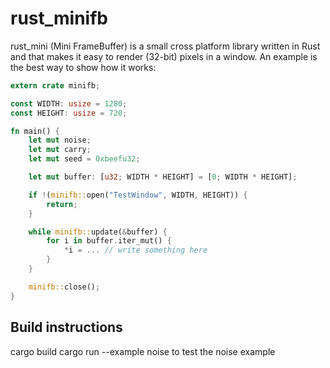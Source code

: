 rust_minifb
======

rust_mini (Mini FrameBuffer) is a small cross platform library written in Rust and that makes it easy to render (32-bit) pixels in a window. An example is the best way to show how it works:

```rust
extern crate minifb;

const WIDTH: usize = 1280;
const HEIGHT: usize = 720;

fn main() {
    let mut noise;
    let mut carry;
    let mut seed = 0xbeefu32;

    let mut buffer: [u32; WIDTH * HEIGHT] = [0; WIDTH * HEIGHT];

    if !(minifb::open("TestWindow", WIDTH, HEIGHT)) {
        return;
    }

    while minifb::update(&buffer) {
        for i in buffer.iter_mut() {
            *i = ... // write something here 
        }
    }

    minifb::close();
}
```

Build instructions
------------------

cargo build
cargo run --example noise to test the noise example
